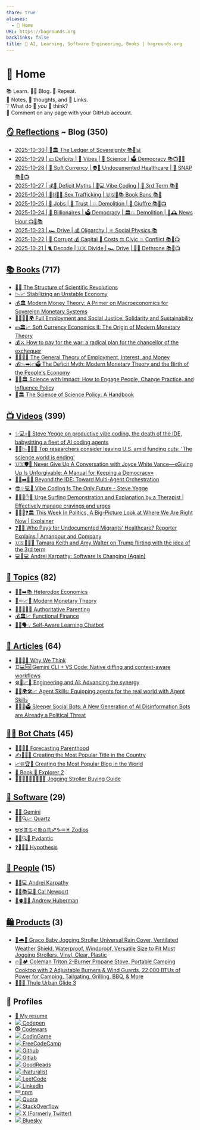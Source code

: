 ```yaml
---
share: true
aliases:
  - 🏡 Home
URL: https://bagrounds.org
backlinks: false
title: 🌌 AI, Learning, Software Engineering, Books | bagrounds.org
---
```

# 🏡 Home  
📚 Learn. ✍🏼 Blog. 🔁 Repeat.  
📑 Notes, 💭 thoughts, and 🔗 Links.  
❔ What do 🫵 _you_ 🤔 think?  
💬 Comment on any page with your GitHub account.  
  
## [🪞 Reflections](./reflections/index.md) ~ Blog (350)  
- [2025-10-30 | 📜🏛️ The Ledger of Sovereignty 📚💌📊](./reflections/2025-10-30.md)  
- [2025-10-29 | 💵 Deficits | 🤖 Vibes | 🔬 Science | 🗳️ Democracy 📚📺📰📄](./reflections/2025-10-29.md)  
- [2025-10-28 | 🧸 Soft Currency | 👽🏥 Undocumented Healthcare | 🥦 SNAP 📚📰📺](./reflections/2025-10-28.md)  
- [2025-10-27 | 💰🦄 Deficit Myths | 🤖💻 Vibe Coding | 👑 3rd Term 📚📰](./reflections/2025-10-27.md)  
- [2025-10-26 | 👹⛓️👧🏼 Sex Trafficking | 🇺🇸🚫📚 Book Bans 📚📰](./reflections/2025-10-26.md)  
- [2025-10-25 | 💼 Jobs | 🤝 Trust | 💥 Demolition | 📖 Giuffre 📚📰📺](./reflections/2025-10-25.md)  
- [2025-10-24 | 🤑 Billionaires | 🗳️ Democracy | 🏛️💥 Demolition | 📰🕰️ News Hour 📺📰📚](./reflections/2025-10-24.md)  
- [2025-10-23 | 🏎️ Drive | 💰 Oligarchy | ⚛️ Social Physics 📚](./reflections/2025-10-23.md)  
- [2025-10-22 | 👹 Corrupt 💰 Capital 💸 Costs ⚖️ Civic 💥 Conflict 📚📰📺](./reflections/2025-10-22.md)  
- [2025-10-21 | 🐈 Decode | 🇺🇸 Divide | 🏎️ Drive | 🚫👑 Dethrone 📚📰📺](./reflections/2025-10-21.md)  
  
  
## [📚 Books](./books/index.md) (717)  
- [🔬🔄 The Structure of Scientific Revolutions](./books/the-structure-of-scientific-revolutions.md)  
- [📉📈 Stabilizing an Unstable Economy](./books/stabilizing-an-unstable-economy.md)  
- [💰🏛️ Modern Money Theory: A Primer on Macroeconomics for Sovereign Monetary Systems](./books/modern-money-theory-a-primer-on-macroeconomics-for-sovereign-monetary-systems.md)  
- [🧑‍🤝‍🧑✅🌍 Full Employment and Social Justice: Solidarity and Sustainability](./books/full-employment-and-social-justice-solidarity-and-sustainability.md)  
- [💵🏛️📈 Soft Currency Economics II: The Origin of Modern Monetary Theory](./books/soft-currency-economics-ii-the-origin-of-modern-monetary-theory.md)  
- [💰⚔️ How to pay for the war: a radical plan for the chancellor of the exchequer](./books/how-to-pay-for-the-war-a-radical-plan-for-the-chancellor-of-the-exchequer.md)  
- [🧑‍💼🏦💸 The General Theory of Employment, Interest, and Money](./books/the-general-theory-of-employment-interest-and-money.md)  
- [💰📉➡️📈🗳️ The Deficit Myth: Modern Monetary Theory and the Birth of the People's Economy](./books/the-deficit-myth.md)  
- [🧪📣🏛️ Science with Impact: How to Engage People, Change Practice, and Influence Policy](./books/science-with-impact-how-to-engage-people-change-practice-and-influence-policy.md)  
- [🧪🏛️ The Science of Science Policy: A Handbook](./books/the-science-of-science-policy-a-handbook.md)  
  
  
## [📺 Videos](./videos/index.md) (399)  
- [✨💻💀🤖 Steve Yegge on productive vibe coding, the death of the IDE, babysitting a fleet of AI coding agents](./videos/steve-yegge-on-productive-vibe-coding-the-death-of-the-ide-babysitting-a-fleet-of-ai-coding-agents.md)  
- [🧑‍🔬📉🇺🇸🔚 Top researchers consider leaving U.S. amid funding cuts: 'The science world is ending'](./videos/top-researchers-consider-leaving-us-amid-funding-cuts-the-science-world-is-ending.md)  
- [🇺🇸🛡️💪 Never Give Up A Conversation with Joyce White Vance—«Giving Up Is Unforgivable: A Manual for Keeping a Democracy»](./videos/a-conversation-with-joyce-white-vance-giving-up-is-unforgivable-a-manual-for-keeping-a-democracy.md)  
- [👨‍💻➡️🤖🧩 Beyond the IDE: Toward Multi-Agent Orchestration](./videos/beyond-the-ide-toward-multi-agent-orchestration.md)  
- [😎✨💻🔮 Vibe Coding Is The Only Future - Steve Yegge](./videos/vibe-coding-is-the-only-future-steve-yegge.md)  
- [🌊🏄‍♂️✋🧠 Urge Surfing Demonstration and Explanation by a Therapist | Effectively manage cravings and urges](./videos/urge-surfing-demonstration-and-explanation-by-a-therapist-effectively-manage-cravings-and-urges.md)  
- [📰🇺🇸❓🏛️ This Week In Politics, A Big-Picture Look at Where We Are Right Now | Explainer](./videos/this-week-in-politics-a-big-picture-look-at-where-we-are-right-now-explainer.md)  
- [❓🏥🛂 Who Pays for Undocumented Migrants’ Healthcare? Reporter Explains | Amanpour and Company](./videos/who-pays-for-undocumented-migrants-healthcare-reporter-explains-amanpour-and-company.md)  
- [🇺🇸🔄👑😬 Tamara Keith and Amy Walter on Trump flirting with the idea of the 3rd term](./videos/tamara-keith-and-amy-walter-on-trump-flirting-with-the-idea-of-the-3rd-term.md)  
- [💻🔄💻 Andrej Karpathy: Software Is Changing (Again)](./videos/andrej-karpathy-software-is-changing-again.md)  
  
  
## [🌌 Topics](./topics/index.md) (82)  
- [🤔🚫➡️📚 Heterodox Economics](./topics/heterodox-economics.md)  
- [🏦♾️📈💸 Modern Monetary Theory](./topics/modern-monetary-theory.md)  
- [👨‍👩‍👦🧭🤝 Authoritative Parenting](./topics/authoritative-parenting.md)  
- [💰🏛️📈 Functional Finance](./topics/functional-finance.md)  
- [🧠🤖🗣️💡 Self-Aware Learning Chatbot](./topics/self-aware-learning-chatbot.md)  
  
  
## [📄  Articles](./articles/index.md) (64)  
- [🤔💭🤔💭 Why We Think](./articles/why-we-think.md)  
- [♊💻🆚 Gemini CLI + VS Code: Native diffing and context-aware workflows](./articles/gemini-cli-+-vs-code-native-diffing-and-context-aware-workflows.md)  
- [⚙️🤖📈🤝 Engineering and AI: Advancing the synergy](./articles/engineering-and-ai-advancing-the-synergy.md)  
- [🧑‍🏫🌍🛠️📈 Agent Skills: Equipping agents for the real world with Agent Skills](./articles/equipping-agents-for-the-real-world-with-agent-skills.md)  
- [🤖😴📢🗳️ Sleeper Social Bots: A New Generation of AI Disinformation Bots are Already a Political Threat](./articles/sleeper-social-bots-a-new-generation-of-ai-disinformation-bots-are-already-a-political-threat.md)  
  
  
## [🤖💬 Bot Chats](./bot-chats/index.md) (45)  
- [🤰⏰👶🔮 Forecasting Parenthood](./bot-chats/forecasting-parenthood.md)  
- [✍️🥇🇺🇸 Creating the Most Popular Title in the Country](./bot-chats/creating-the-most-popular-title-in-the-country.md)  
- [📈🌐🏆📢 Creating the Most Popular Blog in the World](./bot-chats/creating-the-most-popular-blog-in-the-world.md)  
- [📖 Book 🧭 Explorer 2](./bot-chats/book-explorer-2.md)  
- [👶🏼🛒🏃🏼‍♀️🦮💲🦮 Jogging Stroller Buying Guide](./bot-chats/jogging-stroller-buying-guide.md)  
  
  
## [💾 Software](./software/index.md) (29)  
- [🤖♊ Gemini](./software/gemini.md)  
- [💎🔬🔍📈 Quartz](./software/quartz.md)  
- [⛎♉️♊️♋️♌️♍️♎️♏️♐️♑️♒️♓️ Zodios](./software/zodios.md)  
- [🐍📜🔍✅ Pydantic](./software/pydantic.md)  
- [❓🧪✅🤔 Hypothesis](./software/hypothesis.md)  
  
  
## [👥 People](./people/index.md) (15)  
- [🤖🧠💻 Andrej Karpathy](./people/andrej-karpathy.md)  
- [👨‍🏫📚💻🤔 Cal Newport](./people/cal-newport.md)  
- [🧠🫀👀🔬 Andrew Huberman](./people/andrew-huberman.md)  
  
  
## [🛍️ Products](./products/index.md) (3)  
- [👶🌧️💨 Graco Baby Jogging Stroller Universal Rain Cover, Ventilated Weather Shield, Waterproof, Windproof, Versatile Size to Fit Most Jogging Strollers, Vinyl, Clear, Plastic](./products/graco-baby-jogging-stroller-universal-rain-cover-ventilated-weather-shield-waterproof-windproof-versatile-size-to-fit-most-jogging-strollers-vinyl-clear-plastic.md)  
- [🔥💨🏕️ Coleman Triton 2-Burner Propane Stove, Portable Camping Cooktop with 2 Adjustable Burners & Wind Guards, 22,000 BTUs of Power for Camping, Tailgating, Grilling, BBQ, & More](./products/coleman-triton-2-burner-propane-stove-portable-camping-cooktop-with-2-adjustable-burners-wind-guards-22000-btus-of-power-for-camping-tailgating-grilling-bbq-more.md)  
- [👶🏃🌆 Thule Urban Glide 3](./products/thule-urban-glide-3.md)  
  
  
## 🔗 Profiles  
- [📄 My resume](./topics/my-resume.md)  
- <a href="https://codepen.io/bagrounds"><img style="height:1em; margin:0;" src="https://simpleicons.org/icons/codepen.svg"/> Codepen</a>  
- <a href="https://www.codewars.com/users/bagrounds"><img style="height:1em; margin:0;" src="https://raw.githubusercontent.com/bagrounds/icons/master/codewars.svg"/> Codewars</a>  
- <a href="https://www.codingame.com/profile/0d172b10ecb72b81c2bb2646e8be9d8a8930706"><img style="height:1em; margin:0;" src="https://simpleicons.org/icons/codingame.svg"/> CodinGame</a>  
- <a href="https://freecodecamp.com/bagrounds"><img style="height:1em; margin:0;" src="https://simpleicons.org/icons/freecodecamp.svg"/> FreeCodeCamp</a>  
- <a href="https://github.com/bagrounds"><img style="height:1em; margin:0;" src="https://simpleicons.org/icons/github.svg"/> Github</a>  
- <a href="https://gitlab.com/bagrounds"><img style="height:1em; margin:0;" src="https://simpleicons.org/icons/gitlab.svg"/> Gitlab</a>  
- <a href="https://goodreads.com/bagrounds"><img style="height:1em; margin:0;" src="https://simpleicons.org/icons/goodreads.svg"/> GoodReads</a>  
- <a href="https://www.inaturalist.org/people/8822063"><img style="height:1em; margin:0;" src="https://www.svgrepo.com/show/517036/inaturalist.svg"/> iNaturalist</a>  
- <a href="https://leetcode.com/u/bagrounds"><img style="height:1em; margin:0;" src="https://simpleicons.org/icons/leetcode.svg"/> LeetCode</a>  
- <a href="https://linkedin.com/in/bagrounds"><img style="height:1em; margin:0;" src="https://www.svgrepo.com/show/157006/linkedin.svg"/> LinkedIn</a>  
- <a href="https://www.npmjs.com/~bagrounds"><img style="height:1em; margin:0;" src="https://raw.githubusercontent.com/bagrounds/icons/master/npm.svg"/> npm</a>  
- <a href="https://www.quora.com/profile/Bryan-Grounds"><img style="height:1em; margin:0;" src="https://simpleicons.org/icons/quora.svg"/> Quora</a>  
- <a href="http://stackoverflow.com/users/2081363/bagrounds"><img style="height:1em; margin:0;" src="https://simpleicons.org/icons/stackoverflow.svg"/> StackOverflow</a>  
- <a href="https://twitter.com/bagrounds"><img style="height:1em; margin:0;" src="https://simpleicons.org/icons/x.svg"/> X (Formerly Twitter)</a>  
- <a href="https://bsky.app/profile/bagrounds.bsky.social"><img style="height:1em; margin:0;" src="https://simpleicons.org/icons/bluesky.svg"/> Bluesky</a>